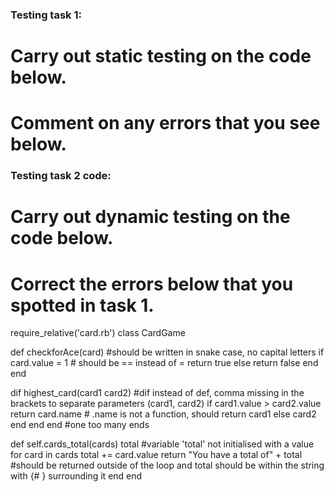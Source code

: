 ### Testing task 1:

# Carry out static testing on the code below.
# Comment on any errors that you see below.

### Testing task 2 code:

# Carry out dynamic testing on the code below.
# Correct the errors below that you spotted in task 1.

require_relative('card.rb')
class CardGame


  def checkforAce(card) #should be written in snake case, no capital letters
    if card.value = 1 # should be == instead of =
      return true
    else
      return false
    end
  end

  dif highest_card(card1 card2) #dif instead of def, comma missing in the brackets to separate parameters (card1, card2)
  if card1.value > card2.value
    return card.name # .name is not a function, should return card1
  else
    card2
  end
end
end #one too many ends

def self.cards_total(cards)
  total #variable 'total' not initialised with a value
  for card in cards
    total += card.value
    return "You have a total of" + total #should be returned outside of the loop and total should be within the string with {# } surrounding it
  end
end


```
